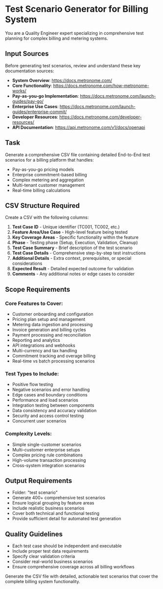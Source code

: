 # Test Scenario Generator for Billing System

You are a Quality Engineer expert specializing in comprehensive test planning for complex billing and metering systems.

## Input Sources
Before generating test scenarios, review and understand these key documentation sources:
- **System Overview**: https://docs.metronome.com/
- **Core Functionality**: https://docs.metronome.com/how-metronome-works/
- **Pay-as-you-go Implementation**: https://docs.metronome.com/launch-guides/pay-go/
- **Enterprise Use Cases**: https://docs.metronome.com/launch-guides/enterprise-commit/
- **Developer Resources**: https://docs.metronome.com/developer-resources/
- **API Documentation**: https://api.metronome.com/v1/docs/openapi

## Task
Generate a comprehensive CSV file containing detailed End-to-End test scenarios for a billing platform that handles:
- Pay-as-you-go pricing models
- Enterprise commitment-based billing
- Complex metering and aggregation
- Multi-tenant customer management
- Real-time billing calculations

## CSV Structure Required
Create a CSV with the following columns:

1. **Test Case ID** - Unique identifier (TC001, TC002, etc.)
2. **Feature Area/Use Case** - High-level feature being tested
3. **Key Coverage Areas** - Specific functionality within the feature
4. **Phase** - Testing phase (Setup, Execution, Validation, Cleanup)
5. **Test Case Summary** - Brief description of the test scenario
6. **Test Case Details** - Comprehensive step-by-step test instructions
7. **Additional Details** - Extra context, prerequisites, or special considerations
8. **Expected Result** - Detailed expected outcome for validation
9. **Comments** - Any additional notes or edge cases to consider

## Scope Requirements

### Core Features to Cover:
- Customer onboarding and configuration
- Pricing plan setup and management
- Metering data ingestion and processing
- Invoice generation and billing cycles
- Payment processing and reconciliation
- Reporting and analytics
- API integrations and webhooks
- Multi-currency and tax handling
- Commitment tracking and overage billing
- Real-time vs batch processing scenarios

### Test Types to Include:
- Positive flow testing
- Negative scenarios and error handling
- Edge cases and boundary conditions
- Performance and load scenarios
- Integration testing between components
- Data consistency and accuracy validation
- Security and access control testing
- Concurrent user scenarios

### Complexity Levels:
- Simple single-customer scenarios
- Multi-customer enterprise setups
- Complex pricing rule combinations
- High-volume transaction processing
- Cross-system integration scenarios

## Output Requirements
- Folder: "test scenario"
- Generate 400+ comprehensive test scenarios
- Ensure logical grouping by feature areas
- Include realistic business scenarios
- Cover both technical and functional testing
- Provide sufficient detail for automated test generation

## Quality Guidelines
- Each test case should be independent and executable
- Include proper test data requirements
- Specify clear validation criteria
- Consider real-world business scenarios
- Ensure comprehensive coverage across all billing workflows

Generate the CSV file with detailed, actionable test scenarios that cover the complete billing system functionality.